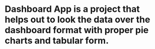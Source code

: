 # Dashboard App is a project that helps out to look the data over the dashboard format with proper pie charts and tabular form.
